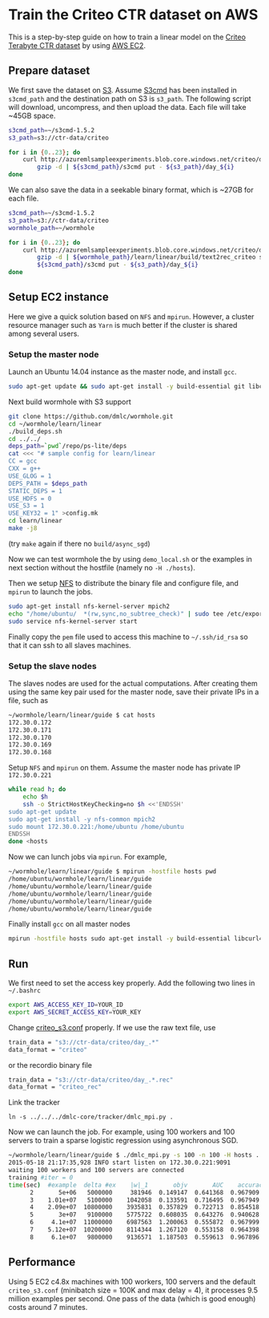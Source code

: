 # Train the Criteo CTR dataset on AWS

This is a step-by-step guide on how to train a linear model on the
[Criteo Terabyte CTR dataset](http://labs.criteo.com/downloads/download-terabyte-click-logs/)
by using [AWS EC2](http://aws.amazon.com/ec2/).

## Prepare dataset

We first save the dataset on [S3](http://aws.amazon.com/s3/). Assume
[S3cmd](http://s3tools.org/s3cmd) has been installed in `s3cmd_path` and the
destination path on S3 is `s3_path`. The following script will download,
uncompress, and then upload the data. Each file will take ~45GB space.

```bash
s3cmd_path=~/s3cmd-1.5.2
s3_path=s3://ctr-data/criteo

for i in {0..23}; do
    curl http://azuremlsampleexperiments.blob.core.windows.net/criteo/day_${i}.gz | \
        gzip -d | ${s3cmd_path}/s3cmd put - ${s3_path}/day_${i}
done
```

We can also save the data in a seekable binary format, which is ~27GB for each
file.

```bash
s3cmd_path=~/s3cmd-1.5.2
s3_path=s3://ctr-data/criteo
wormhole_path=~/wormhole

for i in {0..23}; do
    curl http://azuremlsampleexperiments.blob.core.windows.net/criteo/day_${i}.gz | \
        gzip -d | ${wormhole_path}/learn/linear/build/text2rec_criteo stdin stdout | \
        ${s3cmd_path}/s3cmd put - ${s3_path}/day_${i}
done
```

## Setup EC2 instance

Here we give a quick solution based on `NFS` and `mpirun`. However, a cluster
resource manager such as `Yarn` is much better if the cluster is shared among
several users.

### Setup the master node

Launch an Ubuntu 14.04 instance as the master node, and install `gcc`.

```bash
sudo apt-get update && sudo apt-get install -y build-essential git libcurl4-openssl-dev
```

Next build wormhole with S3 support

```bash
git clone https://github.com/dmlc/wormhole.git
cd ~/wormhole/learn/linear
./build_deps.sh
cd ../../
deps_path=`pwd`/repo/ps-lite/deps
cat <<< "# sample config for learn/linear
CC = gcc
CXX = g++
USE_GLOG = 1
DEPS_PATH = $deps_path
STATIC_DEPS = 1
USE_HDFS = 0
USE_S3 = 1
USE_KEY32 = 1" >config.mk
cd learn/linear
make -j8
```

(try `make` again if there no `build/async_sgd`)

Now we can test wormhole the by using `demo_local.sh` or the examples in next
section without the hostfile (namely no `-H ./hosts`).

Then we setup
[NFS](https://help.ubuntu.com/lts/serverguide/network-file-system.html) to
distribute the binary file and configure file, and `mpirun` to launch the jobs.

```bash
sudo apt-get install nfs-kernel-server mpich2
echo "/home/ubuntu/  *(rw,sync,no_subtree_check)" | sudo tee /etc/exports
sudo service nfs-kernel-server start
```

Finally copy the `pem` file used to access this machine to `~/.ssh/id_rsa` so that
it can ssh to all slaves machines.


### Setup the slave nodes

The slaves nodes are used for the actual computations. After creating them using the
same key pair used for the master node, save their private IPs in a file, such
as

```bash
~/wormhole/learn/linear/guide $ cat hosts
172.30.0.172
172.30.0.171
172.30.0.170
172.30.0.169
172.30.0.168
```

Setup `NFS` and `mpirun` on them. Assume the master node has private IP `172.30.0.221`

```bash
while read h; do
    echo $h
    ssh -o StrictHostKeyChecking=no $h <<'ENDSSH'
sudo apt-get update
sudo apt-get install -y nfs-common mpich2
sudo mount 172.30.0.221:/home/ubuntu /home/ubuntu
ENDSSH
done <hosts
```

Now we can lunch jobs via `mpirun`. For example,

```bash
~/wormhole/learn/linear/guide $ mpirun -hostfile hosts pwd
/home/ubuntu/wormhole/learn/linear/guide
/home/ubuntu/wormhole/learn/linear/guide
/home/ubuntu/wormhole/learn/linear/guide
/home/ubuntu/wormhole/learn/linear/guide
/home/ubuntu/wormhole/learn/linear/guide
```

Finally install `gcc` on all master nodes
```bash
mpirun -hostfile hosts sudo apt-get install -y build-essential libcurl4-openssl-dev
```

## Run

We first need to set the access key properly. Add the following two lines in
`~/.bashrc`
```bash
export AWS_ACCESS_KEY_ID=YOUR_ID
export AWS_SECRET_ACCESS_KEY=YOUR_KEY
```

Change [criteo_s3.conf](./criteo_s3.conf) properly. If we use the raw text file, use
```bash
train_data = "s3://ctr-data/criteo/day_.*"
data_format = "criteo"
```
or the recordio binary file
```bash
train_data = "s3://ctr-data/criteo/day_.*.rec"
data_format = "criteo_rec"
```

Link the tracker
```
ln -s ../../../dmlc-core/tracker/dmlc_mpi.py .
```

Now we can launch the job. For example, using 100 workers and 100 servers to
train a sparse logistic regression using asynchronous SGD.

```bash
~/wormhole/learn/linear/guide $ ./dmlc_mpi.py -s 100 -n 100 -H hosts ../build/async_sgd criteo_s3.conf
2015-05-18 21:17:35,928 INFO start listen on 172.30.0.221:9091
waiting 100 workers and 100 servers are connected
training #iter = 0
time(sec)  #example  delta #ex    |w|_1       objv       AUC    accuracy
      2       5e+06   5000000     381946  0.149147  0.641368  0.967909
      3    1.01e+07   5100000    1042058  0.133591  0.716495  0.967949
      4    2.09e+07  10800000    3935831  0.357829  0.722713  0.854518
      5       3e+07   9100000    5775722  0.608035  0.643276  0.940628
      6     4.1e+07  11000000    6987563  1.200063  0.555872  0.967999
      7    5.12e+07  10200000    8114344  1.267120  0.553158  0.964398
      8     6.1e+07   9800000    9136571  1.187503  0.559613  0.967896

```

## Performance

Using 5 EC2 c4.8x machines with 100 workers, 100 servers and the default
`criteo_s3.conf` (minibatch size = 100K and max delay = 4), it processes 9.5
million examples per second. One pass of the data (which is good enough) costs
around 7 minutes.
